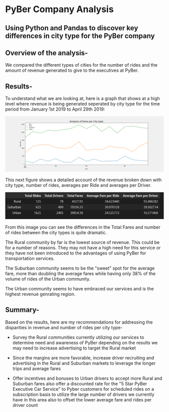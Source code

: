 # PyBer Company Analysis

## Using Python and Pandas to discover key differences in city type for the PyBer company

## Overview of the analysis-

We compared the different types of cities for the number of rides and the amount of revenue generated to give to the executives at PyBer.

## Results-

To understand what we are looking at, here is a graph that shows at a high level where revenue is being generated seperated by city type for the time period from January 1st 2019 to April 29th 2019:

![Big Picture](/analysis/PyBer_fare_summary.png)

This next figure shows a detailed account of the revenue broken down with city type, number of rides, averages per Ride and averages per Driver.

![Details](/analysis/detail_numb.PNG)

From this image you can see the differences in the Total Fares and number of rides between the city types is quite dramatic.

The Rural community by far is the lowest source of revenue.  This could be for a number of reasons.  They may not have a high need for this service or they have not been introduced to the advantages of using PyBer for transportation services.

The Suburban community seems to be the "sweet" spot for the average fare, more than doubling the average fares while having only 38% of the volume of rides of the Urban community.

The Urban community seems to have embraced our services and is the highest revenue genrating region.

## Summary-

Based on the results, here are my recommendations for addressing the disparities  in revenue and number of rides per city type-

* Survey the Rural communities currently utilizing our services to determine need and      awareness of PyBer depending on the results we may need to increase advertising to target the Rural market

* Since the margins are more favorable, increase driver recruiting and advertising in the Rural and Suburban markets to leverage the longer trips and average fares

* Offer incentives and bonuses to Urban drivers to accept more Rural and Suburban fares also offer a discounted rate for the "5 Star PyBer Executive Car Service" to Pyber customers for scheduled rides on a subscription basis to utilize the large number of drivers we currently have in this area also to offset the lower average fare and rides per driver count
